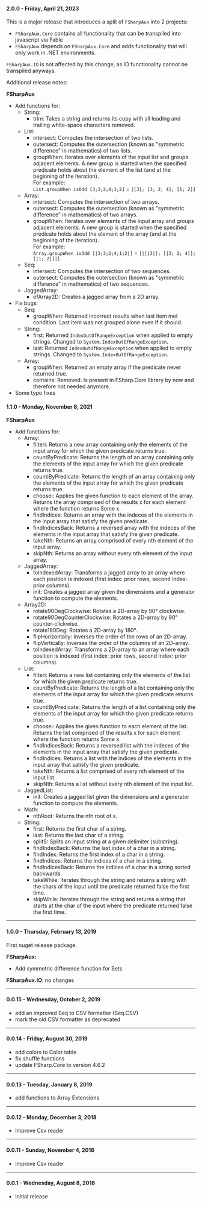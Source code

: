 #### 2.0.0 - Friday, April 21, 2023

This is a major release that introduces a split of `FSharpAux` into 2 projects:
- `FSharpAux.Core` contains all functionality that can be transpiled into javascript via Fable
- `FSharpAux` depends on `FSharpAux.Core` and adds functionality that will only work in .NET environments.

`FSharpAux.IO` is not affected by this change, as IO functionality cannot be transpiled anyways.

Additional release notes:

**FSharpAux**
* Add functions for:
    * String:
    	* trim: Takes a string and returns its copy with all leading and trailing white-space characters removed.
	* List:
    	* intersect: Computes the intersection of two lists.
		* outersect: Computes the outersection (known as "symmetric difference" in mathematics) of two lists.
		* groupWhen: Iterates over elements of the input list and groups adjacent elements. A new group is started when the specified predicate holds about the element of the list (and at the beginning of the iteration).  
For example:  
    `List.groupWhen isOdd [3;3;2;4;1;2]` = `[[3]; [3; 2; 4]; [1; 2]]`
	* Array:
    	* intersect: Computes the intersection of two arrays.
		* outersect: Computes the outersection (known as "symmetric difference" in mathematics) of two arrays.
		* groupWhen: Iterates over elements of the input array and groups adjacent elements. A new group is started when the specified predicate holds about the element of the array (and at the beginning of the iteration).  
For example:  
    `Array.groupWhen isOdd [|3;3;2;4;1;2|]` = `[|[|3|]; [|3; 2; 4|]; [|1; 2|]|]`
	* Seq:
    	* intersect: Computes the intersection of two sequences.
		* outersect: Computes the outersection (known as "symmetric difference" in mathematics) of two sequences.
	* JaggedArray:
    	* ofArray2D: Creates a jagged array from a 2D array.
* Fix bugs:
    * Seq:
    	* groupWhen: Returned incorrect results when last item met condition. Last item was not grouped alone even if it should.
	* String:
    	* first: Returned `IndexOutOfRangeException` when applied to empty strings. Changed to `System.IndexOutOfRangeException`.
    	* last: Returned `IndexOutOfRangeException` when applied to empty strings. Changed to `System.IndexOutOfRangeException`.
	* Array:
    	* groupWhen: Returned an empty array if the predicate never returned true.
    	* contains: Removed. Is present in FSharp.Core library by now and therefore not needed anymore.
* Some typo fixes


#### 1.1.0 - Monday, November 8, 2021

**FSharpAux**
* Add functions for:
  * Array:
    * filteri: Returns a new array containing only the elements of the input array for which the given predicate returns true.
    * countByPredicate: Returns the length of an array containing only the elements of the input array for which the given predicate returns true.
    * countiByPredicate: Returns the length of an array containing only the elements of the input array for which the given predicate returns true.
    * choosei: Applies the given function to each element of the array. Returns the array comprised of the results x for each element where the function returns Some x.
    * findIndices: Returns an array with the indeces of the elements in the input array that satisfy the given predicate.
    * findIndicesBack: Returns a reversed array with the indeces of the elements in the input array that satisfy the given predicate.
    * takeNth: Returns an array comprised of every nth element of the input array.
    * skipNth: Returns an array without every nth element of the input array.
  * JaggedArray:
    * toIndexedArray: Transforms a jagged array to an array where each position is indexed (first index: prior rows, second index: prior columns).
    * init: Creates a jagged array given the dimensions and a generator function to compute the elements.
  * Array2D:
    * rotate90DegClockwise: Rotates a 2D-array by 90° clockwise.
    * rotate90DegCounterClockwise: Rotates a 2D-array by 90° counter-clickwise.
    * rotate180Deg: Rotates a 2D-array by 180°.
    * flipHorizontally: Inverses the order of the rows of an 2D-array.
    * flipVertically: Inverses the order of the columns of an 2D-array.
    * toIndexedArray: Transforms a 2D-array to an array where each position is indexed (first index: prior rows, second index: prior columns).
  * List: 
    * filteri: Returns a new list containing only the elements of the list for which the given predicate returns true.
    * countByPredicate: Returns the length of a list containing only the elements of the input array for which the given predicate returns true.
    * countiByPredicate: Returns the length of a list containing only the elements of the input array for which the given predicate returns true.
    * choosei: Applies the given function to each element of the list. Returns the list comprised of the results x for each element where the function returns Some x.
    * findIndicesBack: Returns a reversed list with the indeces of the elements in the input array that satisfy the given predicate.
    * findIndices: Returns a list with the indices of the elements in the input array that satisfy the given predicate.
    * takeNth: Returns a list comprised of every nth element of the input list.
    * skipNth: Returns a list without every nth element of the input list.
  * JaggedList:
    * init: Creates a jagged list given the dimensions and a generator function to compute the elements.
  * Math:
    * nthRoot: Returns the nth root of x.
  * String:
    * first: Returns the first char of a string.
    * last: Returns the last char of a string.
    * splitS: Splits an input string at a given delimiter (substring).
    * findIndexBack: Returns the last index of a char in a string.
    * findIndex: Returns the first index of a char in a string.
    * findIndices: Returns the indices of a char in a string.
    * findIndicesBack: Returns the indices of a char in a string sorted backwards.
    * takeWhile: Iterates through the string and returns a string with the chars of the input until the predicate returned false the first time.
    * skipWhile: Iterates through the string and returns a string that starts at the char of the input where the predicate returned false the first time.

---

#### 1.0.0 - Thursday, February 13, 2019
First nuget release package.

**FSharpAux:**
 * Add symmetric difference function for Sets
 
**FSharpAux.IO**: no changes

---

#### 0.0.15 - Wednesday, October 2, 2019
* add an improved Seq to CSV formatter (Seq.CSV)
* mark the old CSV formatter as deprecated

---

#### 0.0.14 - Friday, August 30, 2019
* add colors to Color table
* fix shuffle functions
* update FSharp.Core to version 4.6.2

---

#### 0.0.13 - Tuesday, January 8, 2019
* add functions to Array Extensions

---

#### 0.0.12 - Monday, December 3, 2018
* Improve Csv reader

---

#### 0.0.11 - Sunday, November 4, 2018
* Improve Csv reader

---

#### 0.0.1 - Wednesday, August 8, 2018
* Initial release
